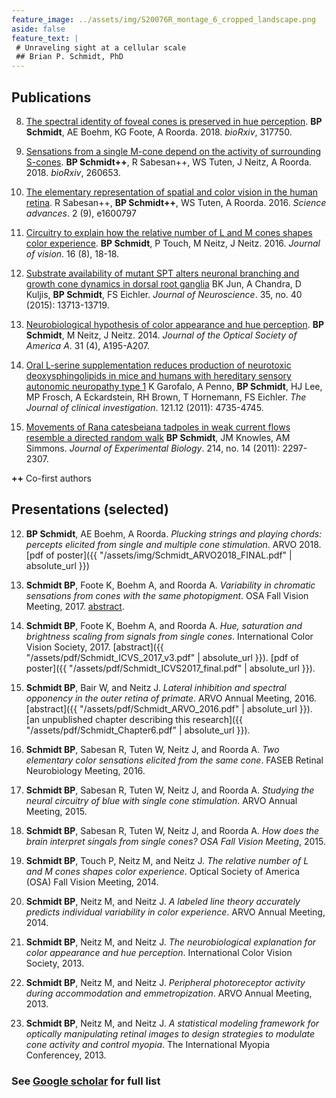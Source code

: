 ```yaml
---
feature_image: ../assets/img/S20076R_montage_6_cropped_landscape.png
aside: false
feature_text: |
 # Unraveling sight at a cellular scale
 ## Brian P. Schmidt, PhD
---
```


## Publications

8. [The spectral identity of foveal cones is preserved in hue perception][hue-paper]. **BP Schmidt**, AE Boehm, KG Foote, A Roorda. 2018. *bioRxiv*, 317750.


7. [Sensations from a single M-cone depend on the activity of surrounding S-cones][blue-paper]. **BP Schmidt++**, R Sabesan++, WS Tuten, J Neitz, A Roorda. 2018. *bioRxiv*, 260653.

6. [The elementary representation of spatial and color vision in the human retina][white-paper]. R Sabesan++, **BP Schmidt++**, WS Tuten, A Roorda. 2016. *Science advances*. 2 (9), e1600797

5. [Circuitry to explain how the relative number of L and M cones shapes color experience][green-paper]. **BP Schmidt**, P Touch, M Neitz, J Neitz. 2016. *Journal of vision*. 16 (8), 18-18.

4. [Substrate availability of mutant SPT alters neuronal branching and growth cone dynamics in dorsal root ganglia][DRGs] BK Jun, A Chandra, D Kuljis, **BP Schmidt**, FS Eichler. *Journal of Neuroscience*. 35, no. 40 (2015): 13713-13719.

3. [Neurobiological hypothesis of color appearance and hue perception][model-paper]. **BP Schmidt**, M Neitz, J Neitz. 2014. *Journal of the Optical Society of America A*. 31 (4), A195-A207.

2. [Oral L-serine supplementation reduces production of neurotoxic deoxysphingolipids in mice and humans with hereditary sensory autonomic neuropathy type 1][garofalo] K Garofalo, A Penno, **BP Schmidt**, HJ Lee, MP Frosch, A Eckardstein, RH Brown, T Hornemann, FS Eichler. *The Journal of clinical investigation*. 121.12 (2011): 4735-4745.

1. [Movements of Rana catesbeiana tadpoles in weak current flows resemble a directed random walk][tadpoles] **BP Schmidt**, JM Knowles, AM Simmons. *Journal of Experimental Biology*. 214, no. 14 (2011): 2297-2307.

**++** Co-first authors

## Presentations (selected)

12. **BP Schmidt**, AE Boehm, A Roorda.  *Plucking strings and playing chords: percepts elicited from single and multiple cone stimulation*. ARVO 2018. [pdf of poster]({{ "/assets/img/Schmidt_ARVO2018_FINAL.pdf" | absolute_url }})

11. **Schmidt BP**, Foote K, Boehm A, and Roorda A. *Variability in chromatic sensations from cones with the same photopigment*. OSA Fall Vision Meeting, 2017. [abstract](http://jov.arvojournals.org/article.aspx?articleid=2667426).

10. **Schmidt BP**, Foote K, Boehm A, and Roorda A. *Hue, saturation and brightness scaling from signals from single cones*. International Color Vision Society, 2017. [abstract]({{ "/assets/pdf/Schmidt_ICVS_2017_v3.pdf" | absolute_url }}). [pdf of poster]({{ "/assets/pdf/Schmidt_ICVS2017_final.pdf" | absolute_url }}).

9. **Schmidt BP**, Bair W, and Neitz J. *Lateral inhibition and spectral opponency in the outer retina of primate*. ARVO Annual Meeting, 2016. [abstract]({{ "/assets/pdf/Schmidt_ARVO_2016.pdf" | absolute_url }}). [an unpublished chapter describing this research]({{ "/assets/pdf/Schmidt_Chapter6.pdf" | absolute_url }}).

8. **Schmidt BP**, Sabesan R, Tuten W, Neitz J, and Roorda A. *Two elementary color sensations elicited from the same cone*. FASEB Retinal Neurobiology Meeting, 2016.

7. **Schmidt BP**, Sabesan R, Tuten W, Neitz J, and Roorda A. *Studying the neural circuitry of blue with single cone stimulation*. ARVO Annual Meeting, 2015.

6. **Schmidt BP**, Sabesan R, Tuten W, Neitz J, and Roorda A. *How does the brain interpret singals from single cones? OSA Fall Vision Meeting*, 2015.

5. **Schmidt BP**, Touch P, Neitz M, and Neitz J. *The relative number of L and M cones shapes color experience*. Optical Society of America (OSA) Fall Vision Meeting, 2014.

4. **Schmidt BP**, Neitz M, and Neitz J. *A labeled line theory accurately predicts individual variability in color experience*. ARVO Annual Meeting, 2014.

3. **Schmidt BP**, Neitz M, and Neitz J. *The neurobiological explanation for color appearance and hue perception*. International Color Vision Society, 2013.

2. **Schmidt BP**, Neitz M, and Neitz J. *Peripheral photoreceptor activity during accommodation and emmetropization*. ARVO Annual Meeting, 2013.

1. **Schmidt BP**, Neitz M, and Neitz J. *A statistical modeling framework for optically manipulating retinal images to design strategies to modulate cone activity and control myopia*. The International Myopia Conferencey, 2013.


### See [Google scholar][scholar] for full list

[hue-paper]: https://www.biorxiv.org/content/early/2018/05/09/317750
[blue-paper]: https://www.biorxiv.org/content/early/2018/02/09/260653
[white-paper]: http://advances.sciencemag.org/content/2/9/e1600797
[green-paper]: http://jov.arvojournals.org/article.aspx?articleid=2531368
[model-paper]: https://www.ncbi.nlm.nih.gov/pubmed/24695170
[garofalo]: https://www.jci.org/articles/view/57549
[DRGs]: http://www.jneurosci.org/content/35/40/13713.short
[tadpoles]: http://jeb.biologists.org/content/214/14/2297.short
[scholar]: https://scholar.google.com/citations?user=omyFr4IAAAAJ&hl=en

[RoordaLab]: orda.vision.berkeley.edu
[UCB]: https://www.berkeley.edu/
[Opto]: https://optometry.berkeley.edu/ 
[Neuro]: http://depts.washington.edu/neurogrd/
[NeitzLab]: http://neitzvision.com/


